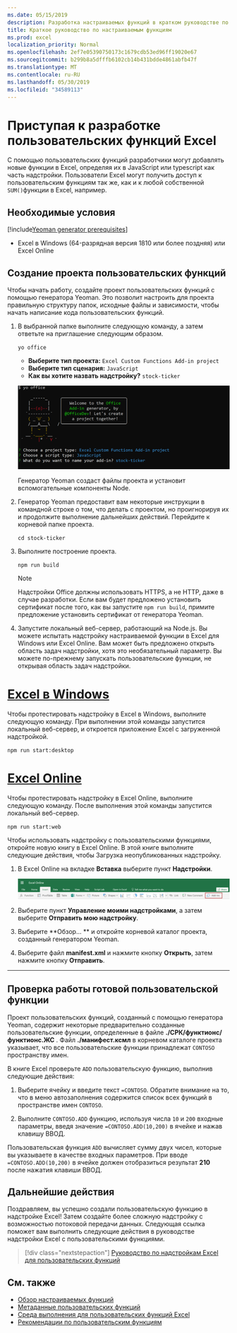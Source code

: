 ```yaml
---
ms.date: 05/15/2019
description: Разработка настраиваемых функций в кратком руководстве по Excel.
title: Краткое руководство по настраиваемым функциям
ms.prod: excel
localization_priority: Normal
ms.openlocfilehash: 2ef7e05390750173c1679cdb53ed96ff19020e67
ms.sourcegitcommit: b299b8a5dfffb6102cb14b431bdde4861abfb47f
ms.translationtype: MT
ms.contentlocale: ru-RU
ms.lasthandoff: 05/30/2019
ms.locfileid: "34589113"
---
```

# <a name="get-started-developing-excel-custom-functions"></a>Приступая к разработке пользовательских функций Excel

С помощью пользовательских функций разработчики могут добавлять новые функции в Excel, определяя их в JavaScript или typescript как часть надстройки. Пользователи Excel могут получить доступ к пользовательским функциям так же, как и к любой собственной `SUM()`функции в Excel, например.

## <a name="prerequisites"></a>Необходимые условия

[!include[Yeoman generator prerequisites](../includes/quickstart-yo-prerequisites.md)]

* Excel в Windows (64-разрядная версия 1810 или более поздняя) или Excel Online

## <a name="build-your-first-custom-functions-project"></a>Создание проекта пользовательских функций

Чтобы начать работу, создайте проект пользовательских функций с помощью генератора Yeoman. Это позволит настроить для проекта правильную структуру папок, исходные файлы и зависимости, чтобы начать написание кода пользовательских функций.

1. В выбранной папке выполните следующую команду, а затем ответьте на приглашение следующим образом.

    ```command&nbsp;line
    yo office
    ```

    - **Выберите тип проекта:** `Excel Custom Functions Add-in project`
    - **Выберите тип сценария:** `JavaScript`
    - **Как вы хотите назвать надстройку?** `stock-ticker`

    ![Генератор Yeoman для надстройки Office, приглашающий к созданию пользовательских функций](../images/UpdatedYoOfficePrompt.png)

    Генератор Yeoman создаст файлы проекта и установит вспомогательные компоненты Node.

2. Генератор Yeoman предоставит вам некоторые инструкции в командной строке о том, что делать с проектом, но проигнорируя их и продолжите выполнение дальнейших действий. Перейдите к корневой папке проекта.

    ```command&nbsp;line
    cd stock-ticker
    ```

3. Выполните построение проекта. 

    ```command&nbsp;line
    npm run build
    ```

    > [!NOTE]
    > Надстройки Office должны использовать HTTPS, а не HTTP, даже в случае разработки. Если вам будет предложено установить сертификат после того, как вы запустите `npm run build`, примите предложение установить сертификат от генератора Yeoman.

4. Запустите локальный веб-сервер, работающий на Node.js. Вы можете испытать надстройку настраиваемой функции в Excel для Windows или Excel Online. Вам может быть предложено открыть область задач надстройки, хотя это необязательный параметр. Вы можете по-прежнему запускать пользовательские функции, не открывая область задач надстройки.

# <a name="excel-on-windowstabexcel-windows"></a>[Excel в Windows](#tab/excel-windows)

Чтобы протестировать надстройку в Excel в Windows, выполните следующую команду. При выполнении этой команды запустится локальный веб-сервер, и откроется приложение Excel с загруженной надстройкой.

```command&nbsp;line
npm run start:desktop
```

# <a name="excel-onlinetabexcel-online"></a>[Excel Online](#tab/excel-online)

Чтобы протестировать надстройку в Excel Online, выполните следующую команду. После выполнения этой команды запустится локальный веб-сервер.

```command&nbsp;line
npm run start:web
```

Чтобы использовать надстройку с пользовательскими функциями, откройте новую книгу в Excel Online. В этой книге выполните следующие действия, чтобы Загрузка неопубликованных надстройку.

1. В Excel Online на вкладке **Вставка** выберите пункт **Надстройки**.

   ![Вставка ленты в Excel Online с выделенным значком "Мои надстройки"](../images/excel-cf-online-register-add-in-1.png)
   
2. Выберите пункт **Управление моими надстройками**, а затем выберите **Отправить мою надстройку**.

3. Выберите **Обзор... ** и откройте корневой каталог проекта, созданный генератором Yeoman.

4. Выберите файл **manifest.xml** и нажмите кнопку **Открыть**, затем нажмите кнопку **Отправить**.

---

## <a name="try-out-a-prebuilt-custom-function"></a>Проверка работы готовой пользовательской функции

Проект пользовательских функций, созданный с помощью генератора Yeoman, содержит некоторые предварительно созданные пользовательские функции, определенные в файле **./СРК/функтионс/функтионс.ЖС** . Файл **./манифест.ксмл** в корневом каталоге проекта указывает, что все пользовательские функции принадлежат `CONTOSO` пространству имен.

В книге Excel проверьте `ADD` пользовательскую функцию, выполнив следующие действия:

1. Выберите ячейку и введите текст `=CONTOSO`. Обратите внимание на то, что в меню автозаполнения содержится список всех функций в пространстве имен `CONTOSO`.

2. Выполните `CONTOSO.ADD` функцию, используя числа `10` и `200` входные параметры, введя значение `=CONTOSO.ADD(10,200)` в ячейке и нажав клавишу ВВОД.

Пользовательская функция `ADD` вычисляет сумму двух чисел, которые вы указываете в качестве входных параметров. При вводе `=CONTOSO.ADD(10,200)` в ячейке должен отобразиться результат **210** после нажатия клавиши ВВОД.

## <a name="next-steps"></a>Дальнейшие действия

Поздравляем, вы успешно создали пользовательскую функцию в надстройке Excel! Затем создайте более сложную надстройку с возможностью потоковой передачи данных. Следующая ссылка поможет вам выполнить следующие действия в руководстве надстройки Excel с пользовательскими функциями.

> [!div class="nextstepaction"]
> [Руководство по надстройкам Excel для пользовательских функций](../tutorials/excel-tutorial-create-custom-functions.md#create-a-custom-function-that-requests-data-from-the-web
)

## <a name="see-also"></a>См. также

* [Обзор настраиваемых функций](../excel/custom-functions-overview.md)
* [Метаданные пользовательских функций](../excel/custom-functions-json.md)
* [Среда выполнения для пользовательских функций Excel](../excel/custom-functions-runtime.md)
* [Рекомендации по пользовательским функциям](../excel/custom-functions-best-practices.md)
